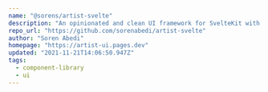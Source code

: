 ```yaml
---
name: "@sorens/artist-svelte"
description: "An opinionated and clean UI framework for SvelteKit with theme support built-in"
repo_url: "https://github.com/sorenabedi/artist-svelte"
author: "Soren Abedi"
homepage: "https://artist-ui.pages.dev"
updated: "2021-11-21T14:06:50.947Z"
tags: 
  - component-library
  - ui
---
```

